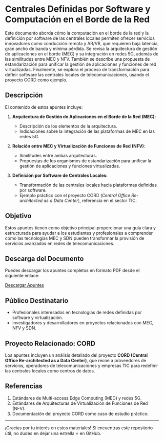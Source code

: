 # Centrales Definidas por Software y Computación en el Borde de la Red

Este documento aborda cómo la computación en el borde de la red y la definición por software de las centrales locales permiten ofrecer servicios innovadores como conducción remota y AR/VR, que requieren baja latencia, gran ancho de banda y mínima pérdida. Se revisa la arquitectura de gestión de aplicaciones en el borde (MEC) y su integración en redes 5G, además de las similitudes entre MEC y NFV. También se describe una propuesta de estandarización para unificar la gestión de aplicaciones y funciones de red virtualizadas. Finalmente, se explora el proceso de transformación para definir software las centrales locales de telecomunicaciones, usando el proyecto CORD como ejemplo.


## Descripción

El contenido de estos apuntes incluye:

1. **Arquitectura de Gestión de Aplicaciones en el Borde de la Red (MEC)**:
   - Descripción de los elementos de la arquitectura.
   - Indicaciones sobre la integración de las plataformas de MEC en las redes 5G.

2. **Relación entre MEC y Virtualización de Funciones de Red (NFV)**:
   - Similitudes entre ambas arquitecturas.
   - Propuestas de los organismos de estandarización para unificar la gestión de aplicaciones y funciones virtualizadas.

3. **Definición por Software de Centrales Locales**:
   - Transformación de las centrales locales hacia plataformas definidas por software.
   - Ejemplo práctico con el proyecto CORD (*Central Office Re-architected as a Data Center*), referencia en el sector TIC.

## Objetivo

Estos apuntes tienen como objetivo principal proporcionar una guía clara y estructurada para ayudar a los estudiantes y profesionales a comprender cómo las tecnologías MEC y SDN pueden transformar la provisión de servicios avanzados en redes de telecomunicaciones.

## Descarga del Documento

Puedes descargar los apuntes completos en formato PDF desde el siguiente enlace:

[Descargar Apuntes](https://github.com/clentisco/apuntes-mec/blob/main/apuntes-mec.pdf)

## Público Destinatario

- Profesionales interesados en tecnologías de redes definidas por software y virtualización.
- Investigadores y desarrolladores en proyectos relacionados con MEC, NFV y SDN.

## Proyecto Relacionado: CORD

Los apuntes incluyen un análisis detallado del proyecto **CORD (Central Office Re-architected as a Data Center)**, que reúne a proveedores de servicios, operadores de telecomunicaciones y empresas TIC para redefinir las centrales locales como centros de datos.

## Referencias

1. Estándares de Multi-access Edge Computing (MEC) y redes 5G.
2. Estándares de Arquitecturas de Virtualización de Funciones de Red (NFV).
3. Documentación del proyecto CORD como caso de estudio práctico.

---

¡Gracias por tu interés en estos materiales! Si encuentras este repositorio útil, no dudes en dejar una estrella ⭐ en GitHub.

